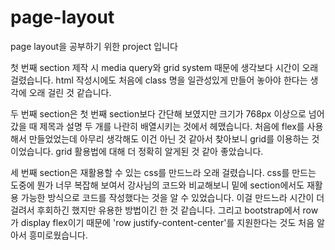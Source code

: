 # page-layout
page layout을 공부하기 위한 project 입니다

첫 번째 section 제작 시 media query와 grid system 때문에 생각보다 시간이 오래 걸렸습니다. 
html 작성시에도 처음에 class 명을 일관성있게 만들어 놓아야 한다는 생각에 오래 걸린 것 같습니다.

두 번째 section은 첫 번째 section보다 간단해 보였지만 크기가 768px 이상으로 넘어갔을 때 제목과 설명 두 개를 나란히 배열시키는 것에서 헤맸습니다.
처음에 flex를 사용해서 만들었었는데 아무리 생각해도 이건 아닌 것 같아서 찾아보니 grid를 이용하는 것이었습니다.
grid 활용법에 대해 더 정확히 알게된 것 같아 좋았습니다.

세 번째 section은 재활용할 수 있는 css를 만드느라 오래 걸렸습니다. css를 만드는 도중에 뭔가 너무 복잡해 보여서 강사님의 코드와 비교해보니 밑에 section에서도 재활용 가능한
방식으로 코드를 작성했다는 것을 알 수 있었습니다. 이걸 만드느라 시간이 더 걸려서 후회하긴 했지만 유용한 방법이긴 한 것 같습니다. 그리고 bootstrap에서 row가 display flex이기 
때문에 'row justify-content-center'를 지원한다는 것도 처음 알아서 흥미로웠습니다.
